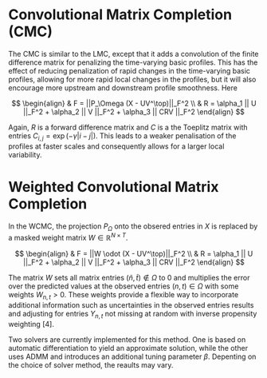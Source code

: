 # Convolutional Matrix Completion (CMC)

The CMC is similar to the LMC, except that it adds a convolution of the finite difference matrix for penalizing the time-varying basic profiles. This has the effect of reducing penalization of rapid changes in the time-varying basic profiles, allowing for more rapid local changes in the profiles, but it will also encourage more upstream and downstream profile smoothness. Here

$$
\begin{align}
& F = ||P_\Omega (X - UV^\top)||_F^2
\\
& R = \alpha_1 || U ||_F^2 + \alpha_2 || V ||_F^2 + \alpha_3 || CRV ||_F^2
\end{align}
$$

Again, $R$ is a forward difference matrix and $C$ is a the Toeplitz matrix with entries
$C_{i, j} = \exp(- \gamma \lvert i-j\rvert)$. This leads to a weaker penalisation of the profiles at faster scales and consequently allows for a larger local variability.

# Weighted Convolutional Matrix Completion

In the WCMC, the projection $P_{\Omega}$ onto the obsered entries in $X$ is replaced by a masked weight matrix $W \in \mathbb{R}^{N \times T}$.

$$
\begin{align}
& F = ||W \odot (X - UV^\top)||_F^2
\\
& R = \alpha_1 || U ||_F^2 + \alpha_2 || V ||_F^2 + \alpha_3 || CRV ||_F^2
\end{align}
$$

The matrix $W$ sets all matrix entries $(\tilde{n}, \tilde{t}) \notin \Omega$ to $0$ and multiplies the error over the predicted values at the observed entries $(n, t) \in \Omega$ with some weights $W_{n, t} > 0$. These weights provide a flexible way to incorporate additional information such as uncertainties in the observed entries results and adjusting for entries $Y_{n, t}$ not missing at random with inverse propensity weighting [4].

Two solvers are currently implemented for this method. One is based on automatic differentiation to yield an approximate solution, while the other uses ADMM and introduces an additional tuning parameter $\beta$. Depenting on the choice of solver method, the reaults may vary.
